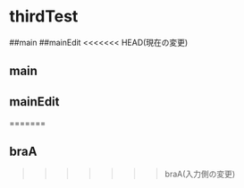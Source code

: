 # thirdTest
##main
##mainEdit
<<<<<<< HEAD(現在の変更)
## main
## mainEdit
=======
## braA
>>>>>>> braA(入力側の変更)
